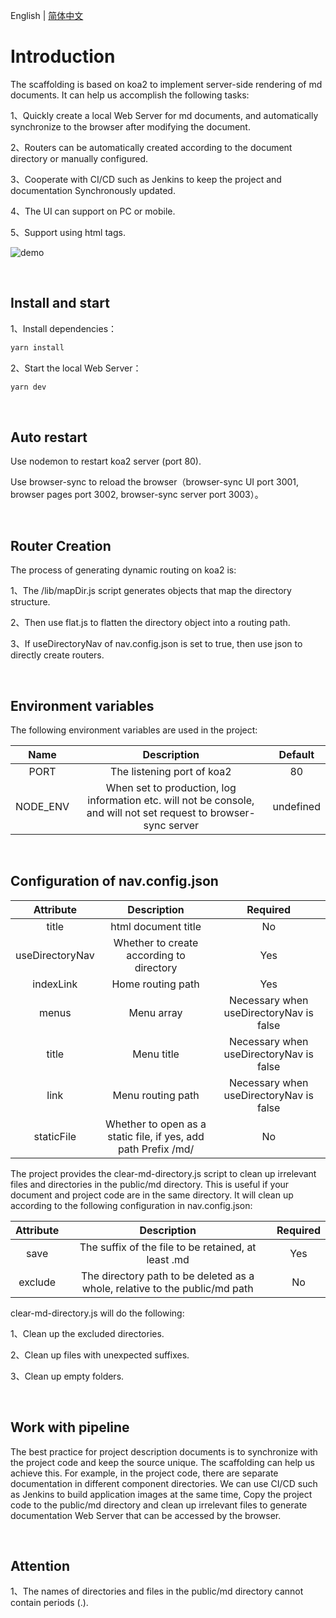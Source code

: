 English | [简体中文](/README.zh-CN.md)

# Introduction

The scaffolding is based on koa2 to implement server-side rendering of md documents. It can help us accomplish the following tasks:  

1、Quickly create a local Web Server for md documents, and automatically synchronize to the browser after modifying the document.

2、Routers can be automatically created according to the document directory or manually configured.

3、Cooperate with CI/CD such as Jenkins to keep the project and documentation Synchronously updated.

4、The UI can support on PC or mobile.

5、Support using html tags.

![demo](https://www.leeguangxing.cn/pic/mdserver.jpg)

<br>

## Install and start

1、Install dependencies：
```bash
yarn install
```
2、Start the local Web Server：
```bash
yarn dev
```

<br>

## Auto restart

Use nodemon to restart koa2 server (port 80).

Use browser-sync to reload the browser（browser-sync UI port 3001, browser pages port 3002, browser-sync server port 3003）。

<br>

## Router Creation
The process of generating dynamic routing on koa2 is:  

1、The /lib/mapDir.js script generates objects that map the directory structure.
 
2、Then use flat.js to flatten the directory object into a routing path.
 
3、If useDirectoryNav of nav.config.json is set to true, then use json to directly create routers.

<br>

## Environment variables
The following environment variables are used in the project:

|Name|Description|Default|
|:---:|:---:|:---:|
|PORT|The listening port of koa2|80|
|NODE_ENV|When set to production, log information etc. will not be console, and will not set request to browser-sync server|undefined|

<br>

## Configuration of nav.config.json 
|Attribute|Description|Required|
|:---:|:---:|:---:|
|title|html document title|No|
|useDirectoryNav|Whether to create according to directory|Yes|
|indexLink|Home routing path|Yes|
|menus|Menu array|Necessary when useDirectoryNav is false|
|title|Menu title|Necessary when useDirectoryNav is false|
|link|Menu routing path|Necessary when useDirectoryNav is false|
|staticFile|Whether to open as a static file, if yes, add path Prefix /md/|No|

The project provides the clear-md-directory.js script to clean up irrelevant files and directories in the public/md directory. This is useful if your document and project code are in the same directory.
It will clean up according to the following configuration in nav.config.json:

|Attribute|Description|Required|
|:---:|:---:|:---:|
|save|The suffix of the file to be retained, at least .md|Yes|
|exclude|The directory path to be deleted as a whole, relative to the public/md path|No|

clear-md-directory.js will do the following:

1、Clean up the excluded directories.

2、Clean up files with unexpected suffixes.

3、Clean up empty folders.

<br>

## Work with pipeline
The best practice for project description documents is to synchronize with the project code and keep the source unique. The scaffolding can help us achieve this. 
For example, in the project code, there are separate documentation in different component directories. We can use CI/CD such as Jenkins to build application images at the same time,
Copy the project code to the public/md directory and clean up irrelevant files to generate documentation Web Server that can be accessed by the browser.

<br>

## Attention
1、The names of directories and files in the public/md directory cannot contain periods (.).

